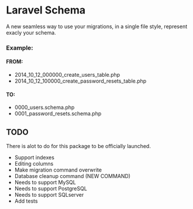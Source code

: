 # Laravel Schema

A new seamless way to use your migrations, in a single file style, represent exacly your schema.

### Example:

#### FROM:

- 2014_10_12_000000_create_users_table.php
- 2014_10_12_100000_create_password_resets_table.php

#### TO:

- 0000_users.schema.php
- 0001_password_resets.schema.php

## TODO

There is alot to do for this package to be officially launched.

- Support indexes
- Editing columns
- Make migration command overwrite
- Database cleanup command (NEW COMMAND)
- Needs to support MySQL  
- Needs to support PostgreSQL
- Needs to support SQLserver
- Add tests